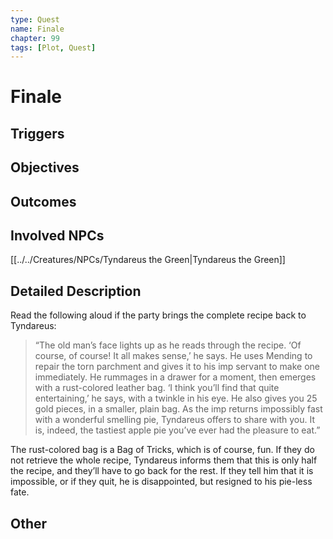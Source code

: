 ```yaml
---
type: Quest
name: Finale
chapter: 99
tags: [Plot, Quest]
---
```


# Finale

## Triggers

## Objectives

## Outcomes

## Involved NPCs
[[../../Creatures/NPCs/Tyndareus the Green|Tyndareus the Green]]
## Detailed Description
Read the following aloud if the party brings the complete recipe back to Tyndareus:

> “The old man’s face lights up as he reads through the recipe. ‘Of course, of course! It all makes sense,’ he says. He uses Mending to repair the torn parchment and gives it to his imp servant to make one immediately. He rummages in a drawer for a moment, then emerges with a rust-colored leather bag. ‘I think you’ll find that quite entertaining,’ he says, with a twinkle in his eye. He also gives you 25 gold pieces, in a smaller, plain bag. As the imp returns impossibly fast with a wonderful smelling pie, Tyndareus offers to share with you. It is, indeed, the tastiest apple pie you’ve ever had the pleasure to eat.”

The rust-colored bag is a Bag of Tricks, which is of course, fun. If they do not retrieve the whole recipe, Tyndareus informs them that this is only half the recipe, and they’ll have to go back for the rest. If they tell him that it is impossible, or if they quit, he is disappointed, but resigned to his pie-less fate.

## Other